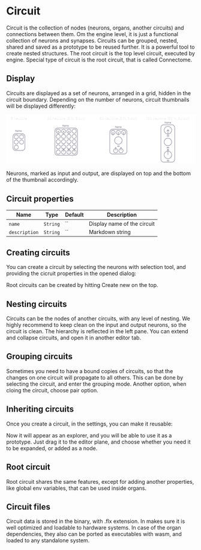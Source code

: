 # Circuit

Circuit is the collection of nodes (neurons, organs, another circuits) and connections between them. Om the engine level, it is just a functional collection of neurons and synapses. Circuits can be grouped, nested, shared and saved as a prototype to be reused further. It is a powerful tool to create nested structures. The root circuit is the top level circuit, executed by engine. Special type of circuit is the root circuit, that is called Connectome.

## Display
Circuits are displayed as a set of neurons, arranged in a grid, hidden in the circuit boundary. Depending on the number of neurons, circuit thumbnails will be displayed differently:

![Circuit](../_media/circuit_types.svg)

Neurons, marked as input and output, are displayed on top and the bottom of the thumbnail accordingly.  
## Circuit properties

| Name                             | Type                 | Default                        | Description                                                                                                                                |
| -------------------------------- | -------------------- | ------------------------------ | ------------------------------------------------------------------------------------------------------------------------------------------ |
| `name`                    | `String` | ``                    | Display name of the circuit                                                                                                                      |
| `description`              | `String`             | ``                            | Markdown string                                                                                               |

## Creating circuits

You can create a circuit by selecting the neurons with selection tool, and providing the cicruit properties in the opened dialog:

Root circuits can be created by hitting Create new on the top.

## Nesting circuits

Circuits can be the nodes of another circuits, with any level of nesting. We highly recommend to keep clean on the input and output neurons, so the circuit is clean. The hierarchy is reflected in the left pane. You can extend and collapse circuits, and open it in another editor tab.

## Grouping circuits

Sometimes you need to have a bound copies of circuits, so that the changes on one circuit will propagate to all others. This can be done by selecting the circuit, and enter the grouping mode. Another option, when cloing the circuit, choose pair option.
## Inheriting circuits

Once you create a circuit, in the settings, you can make it reusable:

Now it will appear as an explorer, and you will be able to use it as a prototype. Just drag it to the editor plane, and choose whether you need it to be expanded, or added as a node.

## Root circuit

Root circuit shares the same features, except for adding another properties, like global env variables, that can be used inside organs.

## Circuit files

Circuit data is stored in the binary, with .flx extension. In makes sure it is well optimized and loadable to hardware systems. In case of the organ dependencies, they also can be ported as executables with wasm, and loaded to any standalone system. 

